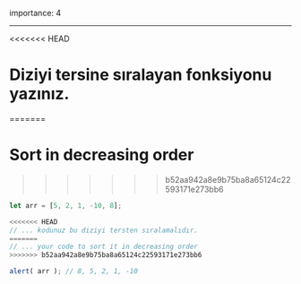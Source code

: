 importance: 4

---

<<<<<<< HEAD
# Diziyi tersine sıralayan fonksiyonu yazınız.
=======
# Sort in decreasing order
>>>>>>> b52aa942a8e9b75ba8a65124c22593171e273bb6

```js
let arr = [5, 2, 1, -10, 8];

<<<<<<< HEAD
// ... kodunuz bu diziyi tersten sıralamalıdır.
=======
// ... your code to sort it in decreasing order
>>>>>>> b52aa942a8e9b75ba8a65124c22593171e273bb6

alert( arr ); // 8, 5, 2, 1, -10
```

